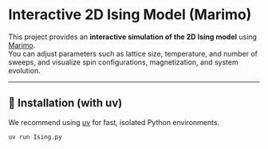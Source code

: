 # Interactive 2D Ising Model (Marimo)

This project provides an **interactive simulation of the 2D Ising model** using [Marimo](https://marimo.io).  
You can adjust parameters such as lattice size, temperature, and number of sweeps, and visualize spin configurations, magnetization, and system evolution.

---

## 🔧 Installation (with uv)

We recommend using [uv](https://github.com/astral-sh/uv) for fast, isolated Python environments.

```bash
uv run Ising.py
```